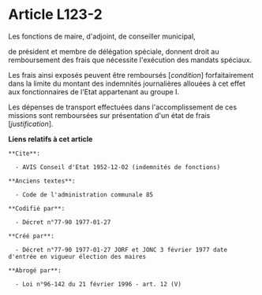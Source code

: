 # Article L123-2

Les fonctions de maire, d'adjoint, de conseiller municipal,

de président et membre de délégation spéciale, donnent droit au remboursement des frais que nécessite l'exécution des mandats
spéciaux. 

Les frais ainsi exposés peuvent être remboursés [*condition*] forfaitairement dans la limite du montant des indemnités
journalières allouées à cet effet aux fonctionnaires de l'Etat appartenant au groupe I. 

Les dépenses de transport effectuées dans l'accomplissement de ces missions sont remboursées sur présentation d'un état de
frais [*justification*].

**Liens relatifs à cet article**

	**Cite**:

	  - AVIS Conseil d'Etat 1952-12-02 (indemnités de fonctions)

	**Anciens textes**:

	  - Code de l'administration communale 85

	**Codifié par**:

	  - Décret n°77-90 1977-01-27

	**Créé par**:

	  - Décret n°77-90 1977-01-27 JORF et JONC 3 février 1977 date d'entrée en vigueur élection des maires

	**Abrogé par**:

	  - Loi n°96-142 du 21 février 1996 - art. 12 (V)
